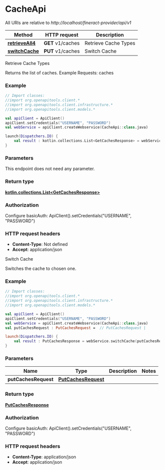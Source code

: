 # CacheApi

All URIs are relative to *http://localhost/fineract-provider/api/v1*

| Method | HTTP request | Description |
| ------------- | ------------- | ------------- |
| [**retrieveAll4**](CacheApi.md#retrieveAll4) | **GET** v1/caches | Retrieve Cache Types |
| [**switchCache**](CacheApi.md#switchCache) | **PUT** v1/caches | Switch Cache |



Retrieve Cache Types

Returns the list of caches.  Example Requests:  caches

### Example
```kotlin
// Import classes:
//import org.openapitools.client.*
//import org.openapitools.client.infrastructure.*
//import org.openapitools.client.models.*

val apiClient = ApiClient()
apiClient.setCredentials("USERNAME", "PASSWORD")
val webService = apiClient.createWebservice(CacheApi::class.java)

launch(Dispatchers.IO) {
    val result : kotlin.collections.List<GetCachesResponse> = webService.retrieveAll4()
}
```

### Parameters
This endpoint does not need any parameter.

### Return type

[**kotlin.collections.List&lt;GetCachesResponse&gt;**](GetCachesResponse.md)

### Authorization


Configure basicAuth:
    ApiClient().setCredentials("USERNAME", "PASSWORD")

### HTTP request headers

 - **Content-Type**: Not defined
 - **Accept**: application/json


Switch Cache

Switches the cache to chosen one.

### Example
```kotlin
// Import classes:
//import org.openapitools.client.*
//import org.openapitools.client.infrastructure.*
//import org.openapitools.client.models.*

val apiClient = ApiClient()
apiClient.setCredentials("USERNAME", "PASSWORD")
val webService = apiClient.createWebservice(CacheApi::class.java)
val putCachesRequest : PutCachesRequest =  // PutCachesRequest | 

launch(Dispatchers.IO) {
    val result : PutCachesResponse = webService.switchCache(putCachesRequest)
}
```

### Parameters
| Name | Type | Description  | Notes |
| ------------- | ------------- | ------------- | ------------- |
| **putCachesRequest** | [**PutCachesRequest**](PutCachesRequest.md)|  | |

### Return type

[**PutCachesResponse**](PutCachesResponse.md)

### Authorization


Configure basicAuth:
    ApiClient().setCredentials("USERNAME", "PASSWORD")

### HTTP request headers

 - **Content-Type**: application/json
 - **Accept**: application/json

